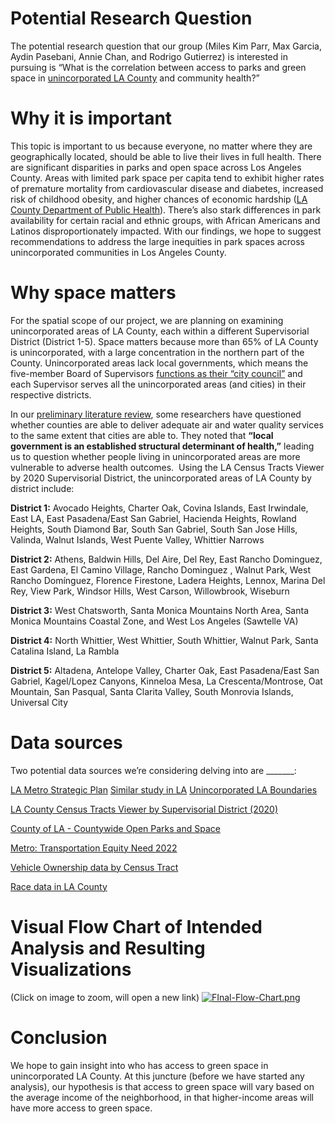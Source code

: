 # Potential Research Question
The potential research question that our group (Miles Kim Parr, Max Garcia, Aydin Pasebani, Annie Chan, and Rodrigo Gutierrez) is interested in pursuing is “What is the correlation between access to parks and green space in [unincorporated LA County](https://pw.lacounty.gov/gmed/lacroads/FindUnincorporated.aspx) and community health?”

# Why it is important
This topic is important to us because everyone, no matter where they are geographically located, should be able to live their lives in full health. There are significant disparities in parks and open space across Los Angeles County. Areas with limited park space per capita tend to exhibit higher rates of premature mortality from cardiovascular disease and diabetes, increased risk of childhood obesity, and higher chances of economic hardship ([LA County Department of Public Health](http://publichealth.lacounty.gov/chronic/docs/Parks%20Report%202016-rev_051816.pdf)). There’s also stark differences in park availability for certain racial and ethnic groups, with African Americans and Latinos disproportionately impacted. With our findings, we hope to suggest recommendations to address the large inequities in park spaces across unincorporated communities in Los Angeles County. 

# Why space matters
For the spatial scope of our project, we are planning on examining unincorporated areas of LA County, each within a different Supervisorial District (District 1-5). Space matters because more than 65% of LA County is unincorporated, with a large concentration in the northern part of the County. Unincorporated areas lack local governments, which means the five-member Board of Supervisors [functions as their “city council”](https://lacounty.gov/government/about-la-county/maps-and-geography/) and each Supervisor serves all the unincorporated areas (and cities) in their respective districts. 

In our [preliminary literature review](https://www.sciencedirect.com/science/article/pii/S0277953621006249), some researchers have questioned whether counties are able to deliver adequate air and water quality services to the same extent that cities are able to. They noted that **“local government is an established structural determinant of health,”** leading us to question whether people living in unincorporated areas are more vulnerable to adverse health outcomes.
​​
Using the LA Census Tracts Viewer by 2020 Supervisorial District, the unincorporated areas of LA County by district include:


**District 1:** Avocado Heights, Charter Oak, Covina Islands, East Irwindale, East LA, East Pasadena/East San Gabriel, Hacienda Heights, Rowland Heights, South Diamond Bar, South San Gabriel, South San Jose Hills, Valinda, Walnut Islands, West Puente Valley, Whittier Narrows

**District 2:** Athens, Baldwin Hills, Del Aire, Del Rey, East Rancho Dominguez, East Gardena, El Camino Village, Rancho Dominguez , Walnut Park, West Rancho Domínguez, Florence Firestone, Ladera Heights, Lennox, Marina Del Rey, View Park, Windsor Hills, West Carson, Willowbrook, Wiseburn

**District 3:** West Chatsworth, Santa Monica Mountains North Area, Santa Monica Mountains Coastal Zone, and West Los Angeles (Sawtelle VA)

**District 4:** North Whittier, West Whittier, South Whittier, Walnut Park, Santa Catalina Island, La Rambla

**District 5:** Altadena, Antelope Valley, Charter Oak, East Pasadena/East San Gabriel, Kagel/Lopez Canyons, Kinneloa Mesa, La Crescenta/Montrose, Oat Mountain, San Pasqual, Santa Clarita Valley, South Monrovia Islands, Universal City

# Data sources
Two potential data sources we’re considering delving into are _______:

[LA Metro Strategic Plan](https://libraryarchives.metro.net/dpgtl/publications/2019-transit-to-parks-strategic-plan.pdf)
[Similar study in LA](https://www.tandfonline.com/doi/epdf/10.1080/07352166.2017.1360740?needAccess=true
)
[Unincorporated LA Boundaries](https://data.lacounty.gov/maps/lacounty::la-county-unincorporated-boundaries/about)

[LA County Census Tracts Viewer by Supervisorial District (2020)](https://www.arcgis.com/apps/dashboards/e928d021b4d74e5ab4537fac43a3eaf5) 

[County of LA - Countywide Open Parks and Space](https://egis-lacounty.hub.arcgis.com/datasets/lacounty::countywide-parks-and-open-space-public-hosted/about)

[Metro: Transportation Equity Need 2022](https://lametro.maps.arcgis.com/apps/mapviewer/index.html?layers=0b45ad0fef0549dd934df66cbea56524)

[Vehicle Ownership data by Census Tract](https://la.myneighborhooddata.org/2021/06/vehicle-ownership/)

[Race data in LA County](https://data.census.gov/table/DECENNIALPL2020.P1?g=050XX00US06037$1400000)


# Visual Flow Chart of Intended Analysis and Resulting Visualizations
(Click on image to zoom, will open a new link)
[![FInal-Flow-Chart.png](https://i.postimg.cc/6pw2t9Tb/FInal-Flow-Chart.png)](https://postimg.cc/YhnqxB6Q)


# Conclusion

We hope to gain insight into who has access to green space in unincorporated LA County. At this juncture (before we have started any analysis), our hypothesis is that access to green space will vary based on the average income of the neighborhood, in that higher-income areas will have more access to green space.